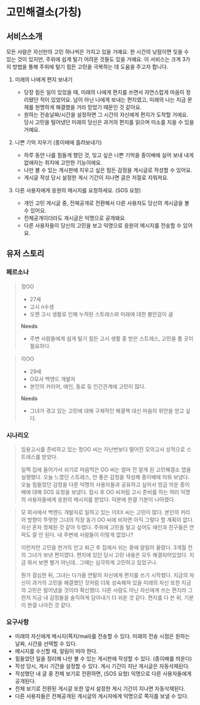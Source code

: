# 고민해결소(가칭)

## 서비스소개 

모든 사람은 자신만의 고민 하나씩은 가지고 있을 거예요. 한 시간의 낮잠이면 잊을 수 있는 것이 있지만, 주위에 쉽게 털기 어려운 것들도 있을 거예요. 이 서비스는 크게 3가지 방법을 통해 주위에 털기 힘든 고민을 극복하는 데 도움을 주고자 합니다. 

1. 미래의 나에게 편지 보내기

   - 당장 힘든 일이 있었을 때, 미래의 나에게 편지를 쓰면서 자연스럽게 마음이 정리됐던 적이 있었어요. 남이 아닌 나에게 보내는 편지였고, 미래의 나는 지금 문제를 현명하게 해결했을 거라 믿었기 때문인 것 같아요.
   - 원하는 전송날짜/시간을 설정하면 그 시간의 자신에게 편지가 도착할 거에요. 당시 고민을 털어냈던 미래의 당신은 과거의 편지를 읽으며 미소를 지을 수 있을 거예요.

2. 나쁜 기억 지우기 (종이배에 흘려보내기)
   - 하루 동안 나를 힘들게 했던 것, 잊고 싶은 나쁜 기억을 종이배에 실어 보내 내게 없애자는 취지에 고안한 기능이에요.
   - 나만 볼 수 있는 게시판에 지우고 싶은 힘든 감정을 게시글로 작성할 수 있어요.
   - 게시글 작성 당시 설정한 게시 기간이 지나면 글은 저절로 지워져요.

3. 다른 사용자에게 응원의 메시지를 요청하세요. (SOS 요청)
   - 개인 고민 게시글 중, 전체공개로 전환해서 다른 사용자도 당신의 게시글을 볼 수 있어요.
   - 전체공개이더라도 게시글은 익명으로 공개돼요.
   - 다른 사용자들이 당신의 고민을 보고 익명으로 응원의 메시지를 전송할 수 있어요.



## 유저 스토리 

### 페르소나

>정OO
>
>- 27세
>- 고시 n수생
>- 오랜 고시 생활로 인해 누적된 스트레스와 미래에 대한 불안감이 큼
>
>**Needs**
>
>- 주변 사람들에게 쉽게 털기 힘든 고시 생활 중 받은 스트레스, 고민을 풀 곳이 필요하다.


>이OO
>
>- 29세
>- O모사 백엔드 개발자
>- 본인의 커리어, 애인, 동료 등 인간관계에 고민이 많다.
>
>**Needs**
>
>- 그녀가 겪고 있는 고민에 대해 구체적인 해결책 대신 마음의 위안을 얻고 싶다.



### 시나리오

>임용고시를 준비하고 있는 정OO 씨는 지난번보다 떨어진 모의고사 성적으로 스트레스를 받았다.
>
>일찍 집에 들어가서 쉬기로 마음먹은 OO 씨는 얼마 전 알게 된 고민해결소 앱을 실행했다.  오늘 느꼈던 스트레스, 안 좋은 감정을 작성해 종이배에 띄워 보냈다.  오늘 힘들었던 감정을 다른 익명의 사용자들과 공유하고 싶어서 방금 띄운 종이배에 대해 SOS 요청을 보냈다. 잠시 후 OO 씨처럼 고시 준비를 하는 여러 익명의 사용자들에게 응원의 메시지를 받았다. 덕분에 한결 기분이 나아졌다.
>



>모 회사에서 백엔드 개발자로 일하고 있는 이XX 씨는 고민이 많다. 본인의 커리어 방향이 뚜렷한 그녀의 직장 동기 OO 씨에 비하면 아직 그렇다 할 계획이 없다. 자신 혼자 정체된 것 같아 두렵다. 주위에 고민을 털고 싶어도 애인과 친구들은 연락도 잘 안 된다. 내 주변에 사람들이 이렇게 없었나?
>
>이런저런 고민을 한가득 안고 퇴근 후 집에서 쉬는 중에 알림이 울렸다. 3개월 전의 그녀가 보낸 편지였다. 편지에 있던 당시 고민 내용은 모두 해결되어있었다. 지금 와서 보면 별거 아닌데.. 그때는 심각하게 고민하고 있었구나.
>
>뭔가 결심한 뒤, 그녀는 다가올 연말의 자신에게 편지를 쓰기 시작했다. 지금의 자신이 과거의 고민을 해결했던 것처럼 더욱 성숙해져 있을 미래의 자신 또한 지금의 고민은 털어냈을 것이라 확신했다. 다른 사람도 아닌 자신에게 쓰는 편지라 그런지 지금 내 감정들을 솔직하게 담아내기 더 쉬운 것 같다. 편지를 다 쓴 뒤, 기분이 한결 나아진 것 같다.



### 요구사항

- 미래의 자신에게 메시지(쪽지/mail)를 전송할 수 있다. 미래의 전송 시점은 원하는 날짜, 시간을 선택할 수 있다.
- 메시지를 수신할 때, 알림이 떠야 한다.
- 힘들었던 일을 정리해 나만 볼 수 있는 게시판에 작성할 수 있다. (종이배를 띄운다) 
- 작성 당시, 게시 기간을 설정할 수 있다. 게시 기간이 지난 게시글은 자동삭제된다.
- 작성했던 내 글 중 전체 보기로 전환하면, (SOS 요청) 익명으로 다른 사용자들에게 공개된다.
- 전체 보기로 전환된 게시글 또한 앞서 설정한 게시 기간이 지나면 자동삭제된다.
- 다른 사용자들은 전체공개된 게시글의 게시자에게 익명으로 쪽지를 보낼 수 있다. 